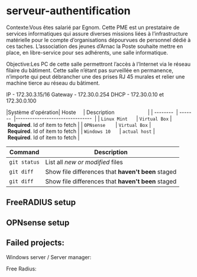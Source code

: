 # serveur-authentification

Contexte:Vous êtes salarié par Egnom. Cette PME est un prestataire de services informatiques qui assure diverses missions liées à l’infrastructure matérielle pour le compte d’organisations dépourvues de personnel dédié à ces taches. L’association des jeunes d’Arnac la Poste souhaite mettre en place, en libre-service pour ses adhérents, une salle informatique.

Objective:Les PC de cette salle permettront l’accès à l’Internet via le réseau filaire du bâtiment. Cette salle n’étant pas surveillée en permanence, n’importe qui peut débrancher une des prises RJ 45 murales et relier une machine tierce au réseau du bâtiment.


IP - 172.30.3.15/16
Gateway - 172.30.0.254
DHCP - 172.30.0.10 et 172.30.0.100


|Système d'opération| Hoste         | Description                       |
| --------          | -------       |--------------------------------   |
| `Linux Mint`      | `Virtual Box` | **Required**. Id of item to fetch |
| `OPNsense`        | `Virtual Box` | **Required**. Id of item to fetch |
| `Windows 10`      | `actual host` | **Required**. Id of item to fetch |


| Command | Description |
| --- | --- |
| `git status` | List all *new or modified* files |
| `git diff` | Show file differences that **haven't been** staged |
| `git diff` | Show file differences that **haven't been** staged |

## FreeRADIUS setup


## OPNsense setup




## Failed projects:
Windows server / Server manager:

Free Radius:


